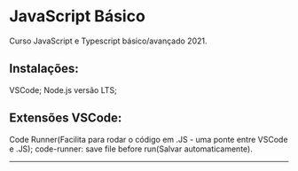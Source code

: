 # JavaScript Básico
 Curso JavaScript e Typescript básico/avançado 2021.

 ## Instalações:
 VSCode;
 Node.js versão LTS;

 ## Extensões VSCode:
 Code Runner(Facilita para rodar o código em .JS - uma ponte entre VSCode e 
 .JS);
 code-runner: save file before run(Salvar automaticamente).
***

